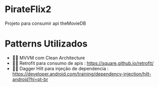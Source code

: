 # PirateFlix2
Projeto para consumir api theMovieDB

# Patterns Utilizados
- 👨‍💻 MVVM com Clean Architecture
- 👨‍💻 Retrofit para consumo de apis : https://square.github.io/retrofit/
- 👨‍💻 Dagger Hilt para injeção de dependencia : https://developer.android.com/training/dependency-injection/hilt-android?hl=pt-br
